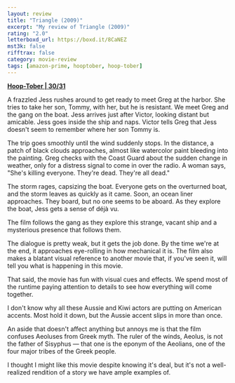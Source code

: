 ```yaml
---
layout: review
title: "Triangle (2009)"
excerpt: "My review of Triangle (2009)"
rating: "2.0"
letterboxd_url: https://boxd.it/8CaNEZ
mst3k: false
rifftrax: false
category: movie-review
tags: [amazon-prime, hooptober, hoop-tober]
---
```


<b><a href="https://boxd.it/pRQY0/detail" target="_blank" rel="noopener">Hoop-Tober | 30/31</a></b>

A frazzled Jess rushes around to get ready to meet Greg at the harbor. She tries to take her son, Tommy, with her, but he is resistant. We meet Greg and the gang on the boat. Jess arrives just after Victor, looking distant but amicable. Jess goes inside the ship and naps. Victor tells Greg that Jess doesn't seem to remember where her son Tommy is.

The trip goes smoothly until the wind suddenly stops. In the distance, a patch of black clouds approaches, almost like watercolor paint bleeding into the painting. Greg checks with the Coast Guard about the sudden change in weather, only for a distress signal to come in over the radio. A woman says, "She's killing everyone. They're dead. They're all dead."

The storm rages, capsizing the boat. Everyone gets on the overturned boat, and the storm leaves as quickly as it came. Soon, an ocean liner approaches. They board, but no one seems to be aboard. As they explore the boat, Jess gets a sense of déjà vu.

The film follows the gang as they explore this strange, vacant ship and a mysterious presence that follows them.

The dialogue is pretty weak, but it gets the job done. By the time we're at the end, it approaches eye-rolling in how mechanical it is. The film also makes a blatant visual reference to another movie that, if you've seen it, will tell you what is happening in this movie.

That said, the movie has fun with visual cues and effects. We spend most of the runtime paying attention to details to see how everything will come together.

I don't know why all these Aussie and Kiwi actors are putting on American accents. Most hold it down, but the Aussie accent slips in more than once.

An aside that doesn't affect anything but annoys me is that the film confuses Aeoluses from Greek myth. The ruler of the winds, Aeolus, is not the father of Sisyphus — that one is the eponym of the Aeolians, one of the four major tribes of the Greek people.

I thought I might like this movie despite knowing it's deal, but it's not a well-realized rendition of a story we have ample examples of.

